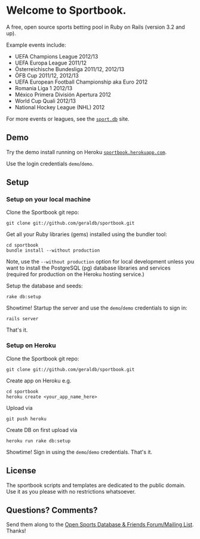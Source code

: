 # Welcome to Sportbook.

A free, open source sports betting pool in Ruby on Rails (version 3.2 and up).

Example events include:

* UEFA Champions League 2012/13
* UEFA Europa League 2011/12
* Österreichische Bundesliga 2011/12, 2012/13
* ÖFB Cup 2011/12, 2012/13
* UEFA European Football Championship aka Euro 2012
* Romania Liga 1 2012/13
* México Primera División Apertura 2012
* World Cup Quali 2012/13
* National Hockey League (NHL) 2012

For more events or leagues, see the [`sport.db`](https://github.com/geraldb/sport.db) site.

## Demo

Try the demo install running on Heroku [`sportbook.herokuapp.com`](http://sportbook.herokuapp.com).

Use the login credentials `demo`/`demo`. 


## Setup

### Setup on your local machine

Clone the Sportbook git repo:

    git clone git://github.com/geraldb/sportbook.git

Get all your Ruby libraries (gems) installed using the bundler tool:

    cd sportbook
    bundle install --without production

Note, use the `--without production` option for local development
unless you want to install the PostgreSQL (pg) database libraries and services
(required for production on the Heroku hosting service.)

Setup the database and seeds:

    rake db:setup

Showtime! Startup the server and use the `demo`/`demo` credentials to sign in:

    rails server

That's it.


### Setup on Heroku 

Clone the Sportbook git repo:

    git clone git://github.com/geraldb/sportbook.git

Create app on Heroku e.g.

    cd sportbook
    heroku create <your_app_name_here>

Upload via

    git push heroku

Create DB on first upload via

    heroku run rake db:setup

Showtime! Sign in using the  `demo`/`demo` credentials. That's it.


## License

The sportbook scripts and templates are dedicated to the public domain.
Use it as you please with no restrictions whatsoever.

## Questions? Comments?

Send them along to the [Open Sports Database & Friends Forum/Mailing List](http://groups.google.com/group/opensport). Thanks!
